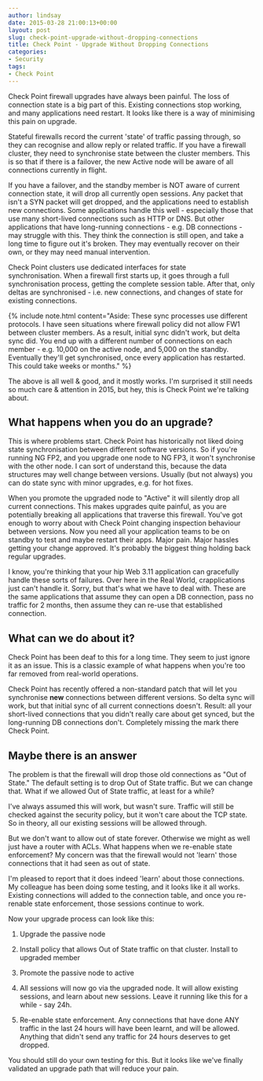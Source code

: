 ```yaml
---
author: lindsay
date: 2015-03-28 21:00:13+00:00
layout: post
slug: check-point-upgrade-without-dropping-connections
title: Check Point - Upgrade Without Dropping Connections
categories:
- Security
tags:
- Check Point
---
```


Check Point firewall upgrades have always been painful. The loss of connection state is a big part of this. Existing connections stop working, and many applications need restart. It looks like there is a way of minimising this pain on upgrade.

Stateful firewalls record the current 'state' of traffic passing through, so they can recognise and allow reply or related traffic. If you have a firewall cluster, they need to synchronise state between the cluster members. This is so that if there is a failover, the new Active node will be aware of all connections currently in flight.

If you have a failover, and the standby member is NOT aware of current connection state, it will drop all currently open sessions. Any packet that isn't a SYN packet will get dropped, and the applications need to establish new connections. Some applications handle this well - especially those that use many short-lived connections such as HTTP or DNS. But other applications that have long-running connections - e.g. DB connections - may struggle with this. They think the connection is still open, and take a long time to figure out it's broken. They may eventually recover on their own, or they may need manual intervention.

Check Point clusters use dedicated interfaces for state synchronisation. When a firewall first starts up, it goes through a full synchronisation process, getting the complete session table. After that, only deltas are synchronised - i.e. new connections, and changes of state for existing connections.

{% include note.html content="Aside: These sync processes use different protocols. I have seen situations where firewall policy did not allow FW1 between cluster members. As a result, initial sync didn't work, but delta sync did. You end up with a different number of connections on each member - e.g. 10,000 on the active node, and 5,000 on the standby. Eventually they'll get synchronised, once every application has restarted. This could take weeks or months." %}


The above is all well & good, and it mostly works. I'm surprised it still needs so much care & attention in 2015, but hey, this is Check Point we're talking about.



## What happens when you do an upgrade?



This is where problems start. Check Point has historically not liked doing state synchronisation between different software versions. So if you're running NG FP2, and you upgrade one node to NG FP3, it won't synchronise with the other node. I can sort of understand this, because the data structures may well change between versions. Usually (but not always) you can do state sync with minor upgrades, e.g. for hot fixes.

When you promote the upgraded node to "Active" it will silently drop all current connections. This makes upgrades quite painful, as you are potentially breaking all applications that traverse this firewall. You've got enough to worry about with Check Point changing inspection behaviour between versions. Now you need all your application teams to be on standby to test and maybe restart their apps. Major pain. Major hassles getting your change approved. It's probably the biggest thing holding back regular upgrades.

I know, you're thinking that your hip Web 3.11 application can gracefully handle these sorts of failures. Over here in the Real World, crapplications just can't handle it. Sorry, but that's what we have to deal with. These are the same applications that assume they can open a DB connection, pass no traffic for 2 months, then assume they can re-use that established connection.



## What can we do about it?



Check Point has been deaf to this for a long time. They seem to just ignore it as an issue. This is a classic example of what happens when you're too far removed from real-world operations.

Check Point has recently offered a non-standard patch that will let you synchronise **new** connections between different versions. So delta sync will work, but that initial sync of all current connections doesn't. Result: all your short-lived connections that you didn't really care about get synced, but the long-running DB connections don't. Completely missing the mark there Check Point.



## Maybe there is an answer



The problem is that the firewall will drop those old connections as "Out of State." The default setting is to drop Out of State traffic. But we can change that. What if we allowed Out of State traffic, at least for a while?

I've always assumed this will work, but wasn't sure. Traffic will still be checked against the security policy, but it won't care about the TCP state. So in theory, all our existing sessions will be allowed through.

But we don't want to allow out of state forever. Otherwise we might as well just have a router with ACLs. What happens when we re-enable state enforcement? My concern was that the firewall would not 'learn' those connections that it had seen as out of state.

I'm pleased to report that it does indeed 'learn' about those connections. My colleague has been doing some testing, and it looks like it all works. Existing connections will added to the connection table, and once you re-renable state enforcement, those sessions continue to work.

Now your upgrade process can look like this:




    
  1. Upgrade the passive node

    
  2. Install policy that allows Out of State traffic on that cluster. Install to upgraded member

    
  3. Promote the passive node to active

    
  4. All sessions will now go via the upgraded node. It will allow existing sessions, and learn about new sessions. Leave it running like this for a while - say 24h.

    
  5. Re-enable state enforcement. Any connections that have done ANY traffic in the last 24 hours will have been learnt, and will be allowed. Anything that didn't send any traffic for 24 hours deserves to get dropped.



You should still do your own testing for this. But it looks like we've finally validated an upgrade path that will reduce your pain.
